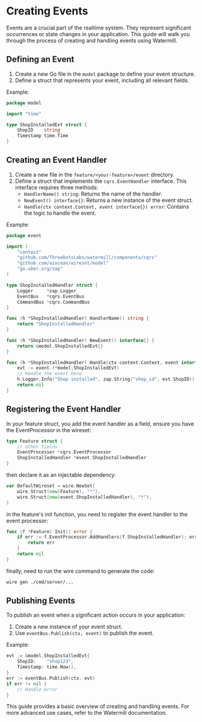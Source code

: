 # Creating Events

Events are a crucial part of the realtime system. They represent significant occurrences or state changes in your application. This guide will walk you through the process of creating and handling events using Watermill.

## Defining an Event

1. Create a new Go file in the `model` package to define your event structure.
2. Define a struct that represents your event, including all relevant fields.

Example:

```go
package model

import "time"

type ShopInstalledEvt struct {
	ShopID    string
	Timestamp time.Time
}
```

## Creating an Event Handler

1. Create a new file in the `feature/<your-feature>/event` directory.
2. Define a struct that implements the `cqrs.EventHandler` interface. This interface requires three methods:
   - `HandlerName() string`: Returns the name of the handler.
   - `NewEvent() interface{}`: Returns a new instance of the event struct.
   - `Handle(ctx context.Context, event interface{}) error`: Contains the logic to handle the event.

Example:

```go
package event

import (
	"context"
	"github.com/ThreeDotsLabs/watermill/components/cqrs"
	"github.com/aiocean/wireset/model"
	"go.uber.org/zap"
)

type ShopInstalledHandler struct {
	Logger     *zap.Logger
	EventBus   *cqrs.EventBus
	CommandBus *cqrs.CommandBus
}

func (h *ShopInstalledHandler) HandlerName() string {
	return "ShopInstalledHandler"
}

func (h *ShopInstalledHandler) NewEvent() interface{} {
	return &model.ShopInstalledEvt{}
}

func (h *ShopInstalledHandler) Handle(ctx context.Context, event interface{}) error {
	evt := event.(*model.ShopInstalledEvt)
	// Handle the event here
	h.Logger.Info("Shop installed", zap.String("shop_id", evt.ShopID))
	return nil
}
```

## Registering the Event Handler

In your feature struct, you add the event handler as a field, ensure you have the EventProcessor in the wireset:

```go
type Feature struct {
    // other fields
    EventProcessor *cqrs.EventProcessor
	ShopInstalledHandler *event.ShopInstalledHandler
}
```

then declare it as an injectable dependency:

```go
var DefaultWireset = wire.NewSet(
	wire.Struct(new(Feature), "*"),
	wire.Struct(new(event.ShopInstalledHandler), "*"),
)
```

in the feature's init function, you need to register the event handler to the event processor:

```go
func (f *Feature) Init() error {
	if err := f.EventProcessor.AddHandlers(f.ShopInstalledHandler); err != nil {
		return err
	}
	return nil
}
```

finally, need to run the wire command to generate the code:

```bash
wire gen ./cmd/server/...
```

## Publishing Events

To publish an event when a significant action occurs in your application:

1. Create a new instance of your event struct.
2. Use `eventBus.Publish(ctx, event)` to publish the event.

Example:

```go
evt := &model.ShopInstalledEvt{
	ShopID:    "shop123",
	Timestamp: time.Now(),
}
err := eventBus.Publish(ctx, evt)
if err != nil {
	// Handle error
}
```

This guide provides a basic overview of creating and handling events. For more advanced use cases, refer to the Watermill documentation.
